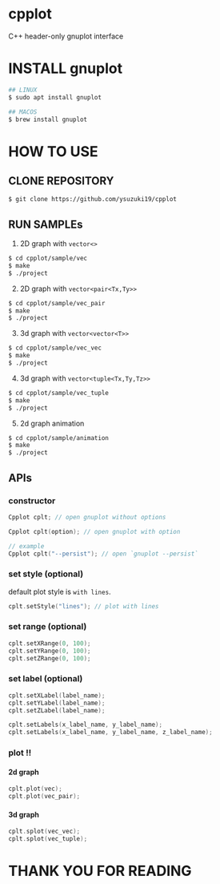 # cpplot
C++ header-only gnuplot interface

# INSTALL gnuplot

```bash
## LINUX
$ sudo apt install gnuplot

## MACOS
$ brew install gnuplot
```

# HOW TO USE
## CLONE REPOSITORY

```bash
$ git clone https://github.com/ysuzuki19/cpplot
```


## RUN SAMPLEs
1. 2D graph with `vector<>`

```bash
$ cd cpplot/sample/vec
$ make
$ ./project
```

2. 2D graph with `vector<pair<Tx,Ty>>`

```bash
$ cd cpplot/sample/vec_pair
$ make
$ ./project
```

3. 3d graph with `vector<vector<T>>`

```bash
$ cd cpplot/sample/vec_vec
$ make
$ ./project
```

4. 3d graph with `vector<tuple<Tx,Ty,Tz>>`

```bash
$ cd cpplot/sample/vec_tuple
$ make
$ ./project
```

5. 2d graph animation

```bash
$ cd cpplot/sample/animation
$ make
$ ./project
```

## APIs
### constructor

```cpp
Cpplot cplt; // open gnuplot without options
```

```cpp
Cpplot cplt(option); // open gnuplot with option

// example
Cpplot cplt("--persist"); // open `gnuplot --persist`
```

### set style (optional)
default plot style is `with lines`.

```cpp
cplt.setStyle("lines"); // plot with lines
```

### set range (optional)

```cpp
cplt.setXRange(0, 100);
cplt.setYRange(0, 100);
cplt.setZRange(0, 100);
```

### set label (optional)

```cpp
cplt.setXLabel(label_name);
cplt.setYLabel(label_name);
cplt.setZLabel(label_name);

cplt.setLabels(x_label_name, y_label_name);
cplt.setLabels(x_label_name, y_label_name, z_label_name);
```

### plot !!
#### 2d graph

```cpp
cplt.plot(vec);
cplt.plot(vec_pair);
```

#### 3d graph

```cpp
cplt.splot(vec_vec);
cplt.splot(vec_tuple);
```

# THANK YOU FOR READING
